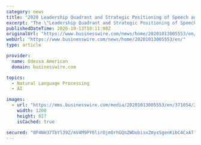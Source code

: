 ```yaml
---
category: news
title: "2020 Leadership Quadrant and Strategic Positioning of Speech and Voice Recognition Suppliers - ResearchAndMarkets.com"
excerpt: "The \"Leadership Quadrant and Strategic Positioning of Speech and Voice Recognition Suppliers\" report has been added to ResearchAndMarkets.com's offering. The speech and voice recognition manufacture landscape is diverse and continually evolving."
publishedDateTime: 2020-10-13T10:11:00Z
originalUrl: "https://www.businesswire.com/news/home/20201013005553/en/"
webUrl: "https://www.businesswire.com/news/home/20201013005553/en/"
type: article

provider:
  name: Odessa American
  domain: businesswire.com

topics:
  - Natural Language Processing
  - AI

images:
  - url: "https://mms.businesswire.com/media/20201013005553/en/371054/23/ResearchAndMarkets_800px.jpg"
    width: 1200
    height: 627
    isCached: true

secured: "0P4NH37TbYl39Z/mV4M9PY6lirOjmOrhGQnZWDubisxZmyxSgenKibC4CxATfgbssGTkQqxjGAp3G/h1jOMCBXqG7QFZzZmzKlkfi7MGlEAtVGawXJqUlT5OhNfssJm30Q1qlGhYztLS7dPFAvy+lCT/N/1LEQBiuO3AOhGmJjZsO+gwiVf6FDPspNFFX83qLY+2cgZYB4XnBl8bGWZdMXf+JkejaAXQjpbx5sIibWKcpQ8UQu7usGAv1DJ0jhg/A7VCMIhKjYG2kTiNOyEEMynS/Q6HxWqnwlobhBAitn5kFeaieWXyTkA3goOP6LfoAovkdyKWQFt/cUfL396yKp/kTXNl1Ff4oD4hpb2ut4Q=;OftaJrHYR5YnPwblbDn+FQ=="
---
```


